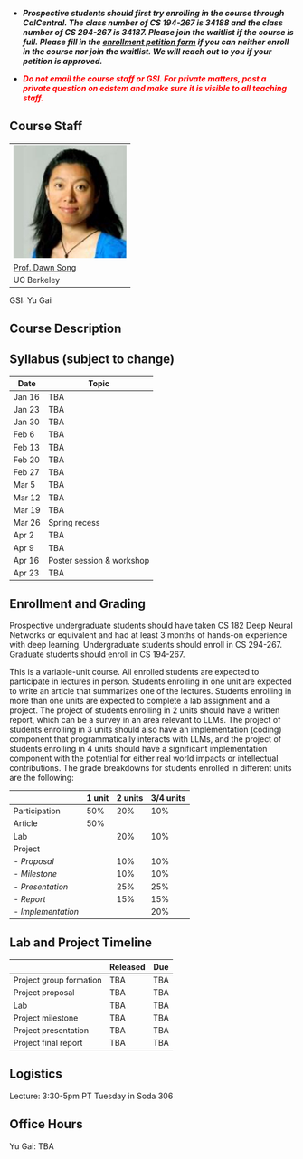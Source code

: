 
- ***Prospective students should first try enrolling in the course through CalCentral. The class number of CS 194-267 is 34188 and the class number of CS 294-267 is 34187. Please join the waitlist if the course is full. Please fill in the [enrollment petition form](https://forms.gle/g9SJYTzCY14HVcsc9) if you can neither enroll in the course nor join the waitlist. We will reach out to you if your petition is approved.***
<!-- - ***For general course content related questions, please join our [edstem](https://edstem.org/us/courses/41945/discussion/).*** -->
- ***<span style="color:red">Do not email the course staff or GSI. For private matters, post a private question on edstem and make sure it is visible to all teaching staff.</span>***

## Course Staff
<!-- Instructors: <a href="https://people.eecs.berkeley.edu/~dawnsong/">Prof. Dawn Song</a> and <a href="https://people.eecs.berkeley.edu/~matei/">Prof. Matei Zaharia</a> -->

<table>
<tbody>
<tr>
<td><img src="assets/dawn-berkeley.jpg" height=200/></td>
</tr>
<tr>
<td><a href="https://people.eecs.berkeley.edu/~dawnsong/">Prof. Dawn Song</a></td>
<tr>
<td>UC Berkeley</td>
</tr>
</tr>
</tbody>
</table>

GSI: Yu Gai

## Course Description

## Syllabus (subject to change)

| Date   | Topic |
|--------|-------|
| Jan 16 | TBA |
| Jan 23 | TBA |
| Jan 30 | TBA |
| Feb 6  | TBA |
| Feb 13 | TBA |
| Feb 20 | TBA |
| Feb 27 | TBA |
| Mar 5  | TBA |
| Mar 12 | TBA |
| Mar 19 | TBA |
| Mar 26 | Spring recess |
| Apr 2  | TBA |
| Apr 9  | TBA |
| Apr 16 | Poster session & workshop |
| Apr 23 | TBA |

## Enrollment and Grading

Prospective undergraduate students should have taken CS 182 Deep Neural Networks or equivalent and had at least 3 months of hands-on experience with deep learning.
Undergraduate students should enroll in CS 294-267.
Graduate students should enroll in CS 194-267. 

This is a variable-unit course.
All enrolled students are expected to participate in lectures in person.
Students enrolling in one unit are expected to write an article that summarizes one of the lectures.
Students enrolling in more than one units are expected to complete a lab assignment and a project.
The project of students enrolling in 2 units should have a written report, which can be a survey in an area relevant to LLMs.
The project of students enrolling in 3 units should also have an implementation (coding) component that programmatically interacts with LLMs, and the project of students enrolling in 4 units should have a significant implementation component with the potential for either real world impacts or intellectual contributions.
The grade breakdowns for students enrolled in different units are the following:

|                    | 1 unit | 2 units | 3/4 units |
|--------------------|--------|---------|-----------|
| Participation      | 50%    | 20%     | 10%       |
| Article            | 50%    |         |           |
| Lab                |        | 20%     | 10%       |
| Project            |        |         |           |
| - *Proposal*       |        | 10%     | 10%       |
| - *Milestone*      |        | 10%     | 10%       |
| - *Presentation*   |        | 25%     | 25%       |
| - *Report*         |        | 15%     | 15%       |
| - *Implementation* |        |         | 20%       |

## Lab and Project Timeline

|                         | Released | Due    |
|-------------------------|----------|--------|
| Project group formation | TBA      | TBA    |
| Project proposal        | TBA      | TBA    |
| Lab                     | TBA      | TBA    |
| Project milestone       | TBA      | TBA    |
| Project presentation    | TBA      | TBA    |
| Project final report    | TBA      | TBA    |

## Logistics
Lecture: 3:30-5pm PT Tuesday in Soda 306
<!-- [edstem](https://edstem.org/us/courses/41945/discussion/). -->

## Office Hours
Yu Gai: TBA
